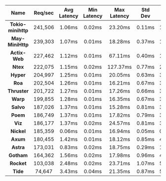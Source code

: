 |   **Name**   |   Req/sec   | Avg Latency | Min Latency | Max Latency | Std Dev | 95% | 99% | 99.9% |  # Requests | Transfer Rate |  # Errors |
|:------------:|:-----------:|:-----------:|:-----------:|:-----------:|:-----------:|:-----------:|:----:|:----:|:----:|:-----------:|:-----------:|
|**Tokio-minihttp** |241,506|1.06ms|0.02ms|23.20ms|0.11ms|1.30ms|1.72ms|2.54ms|10,867,025|23.72MB/Sec|115|
|**May-MiniHttp** |239,303|1.07ms|0.01ms|18.28ms|0.37ms|1.85ms|2.81ms|3.91ms|10,768,403|23.28MB/Sec|123|
|**Actix-Web** |227,462|1.12ms|0.01ms|67.11ms|0.40ms|1.90ms|2.69ms|4.13ms|10,235,128|28.20MB/Sec|117|
|**Ntex** |222,075|1.15ms|0.02ms|127.37ms|0.77ms|2.11ms|3.41ms|8.35ms|9,992,626|27.32MB/Sec|114|
|**Hyper** |204,997|1.25ms|0.01ms|20.05ms|0.63ms|3.19ms|4.01ms|5.57ms|9,224,376|17.20MB/Sec|116|
|**Roa** |202,504|1.26ms|0.01ms|16.21ms|0.67ms|3.38ms|4.45ms|6.28ms|9,112,020|16.99MB/Sec|118|
|**Thruster** |201,722|1.27ms|0.01ms|17.26ms|0.66ms|3.33ms|4.45ms|6.32ms|9,077,144|19.62MB/Sec|124|
|**Warp** |199,855|1.28ms|0.01ms|16.35ms|0.67ms|3.35ms|4.25ms|6.07ms|8,993,202|24.59MB/Sec|122|
|**Salvo** |187,026|1.37ms|0.01ms|15.28ms|0.81ms|3.90ms|5.64ms|7.69ms|8,415,840|23.19MB/Sec|124|
|**Poem** |186,749|1.37ms|0.01ms|17.82ms|0.79ms|3.85ms|5.78ms|8.79ms|8,403,423|23.15MB/Sec|122|
|**Viz** |186,177|1.37ms|0.02ms|24.57ms|0.81ms|3.89ms|5.58ms|7.77ms|8,377,424|23.08MB/Sec|116|
|**Nickel** |185,359|0.06ms|0.01ms|16.94ms|0.05ms|0.11ms|0.16ms|0.46ms|8,340,791|26.69MB/Sec|1|
|**Axum** |180,455|1.42ms|0.01ms|18.12ms|0.85ms|4.01ms|5.72ms|7.65ms|8,120,254|22.20MB/Sec|125|
|**Astra** |173,031|0.83ms|0.02ms|18.75ms|0.29ms|1.64ms|2.35ms|3.65ms|7,786,057|17.66MB/Sec|120|
|**Gotham** |164,362|1.56ms|0.02ms|17.98ms|0.96ms|4.38ms|6.64ms|8.75ms|7,396,088|26.18MB/Sec|124|
|**Rocket** |103,038|2.48ms|0.02ms|23.71ms|1.07ms|5.08ms|7.32ms|9.79ms|4,636,485|24.27MB/Sec|115|
|**Tide** |74,647|3.43ms|0.04ms|21.35ms|0.87ms|5.23ms|6.48ms|9.50ms|3,358,943|9.18MB/Sec|118|
